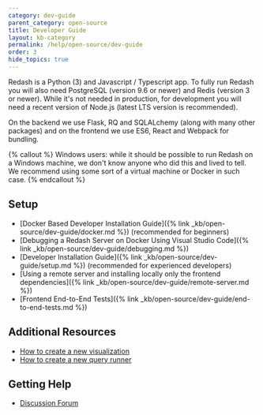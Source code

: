 ```yaml
---
category: dev-guide
parent_category: open-source
title: Developer Guide
layout: kb-category
permalink: /help/open-source/dev-guide
order: 3
hide_topics: true
---
```


Redash is a Python (3) and Javascript / Typescript app. To fully run Redash you will also need
PostgreSQL (version 9.6 or newer) and Redis (version 3 or newer). While it's not
needed in production, for development you will need a recent version of Node.js
(latest LTS version is recommended).

On the backend we use Flask, RQ and SQLALchemy (along with many other packages) and on
the frontend we use ES6, React and Webpack for bundling.

{% callout %}
Windows users: while it should be possible to run Redash on a Windows machine, we don't know anyone who did this and lived to tell. We recommend using some sort of a virtual machine or Docker in such case.
{% endcallout %}

## Setup

* [Docker Based Developer Installation Guide]({% link _kb/open-source/dev-guide/docker.md %}) (recommended for beginners)
* [Debugging a Redash Server on Docker Using Visual Studio Code]({% link _kb/open-source/dev-guide/debugging.md %})
* [Developer Installation Guide]({% link _kb/open-source/dev-guide/setup.md %}) (recommended for experienced developers)
* [Using a remote server and installing locally only the frontend dependencies]({% link _kb/open-source/dev-guide/remote-server.md %})
* [Frontend End-to-End Tests]({% link _kb/open-source/dev-guide/end-to-end-tests.md %})

## Additional Resources

* [How to create a new visualization](https://discuss.redash.io/t/how-to-create-new-visualization-types-in-redash/86)
* [How to create a new query runner](https://discuss.redash.io/t/creating-a-new-query-runner-data-source-in-redash/347)

## Getting Help

* [Discussion Forum](https://discuss.redash.io/c/development)
